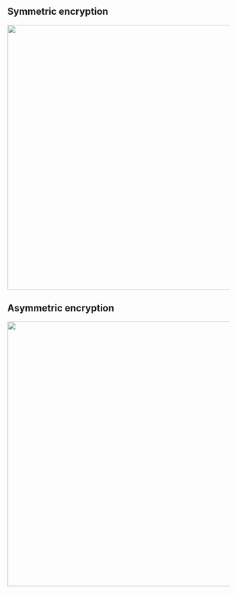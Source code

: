 ## Symmetric encryption

<img src="https://user-images.githubusercontent.com/13381610/235984373-ede4e568-8061-4868-aa4e-929226c67c9a.png" width="600">

## Asymmetric encryption

<img src="https://user-images.githubusercontent.com/13381610/235984385-42efc9de-0b1d-485a-8d7b-810d353d2934.png" width="600">
